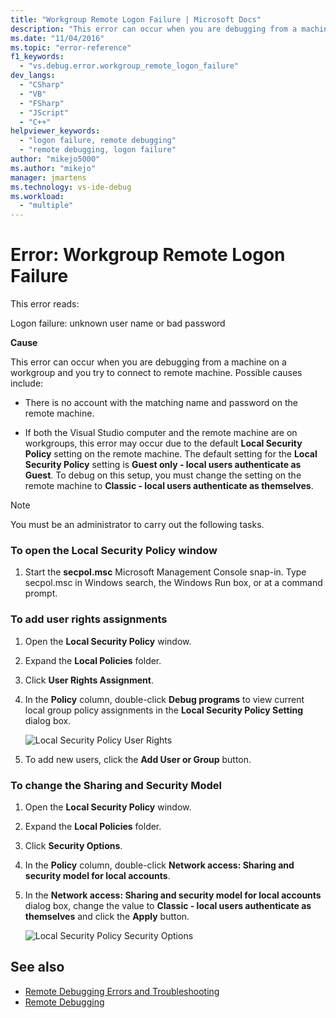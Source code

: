 ```yaml
---
title: "Workgroup Remote Logon Failure | Microsoft Docs"
description: "This error can occur when you are debugging from a machine on a workgroup and you try to connect to remote machine."
ms.date: "11/04/2016"
ms.topic: "error-reference"
f1_keywords:
  - "vs.debug.error.workgroup_remote_logon_failure"
dev_langs:
  - "CSharp"
  - "VB"
  - "FSharp"
  - "JScript"
  - "C++"
helpviewer_keywords:
  - "logon failure, remote debugging"
  - "remote debugging, logon failure"
author: "mikejo5000"
ms.author: "mikejo"
manager: jmartens
ms.technology: vs-ide-debug
ms.workload:
  - "multiple"
---
```

# Error: Workgroup Remote Logon Failure
This error reads:

 Logon failure: unknown user name or bad password

 **Cause**

 This error can occur when you are debugging from a machine on a workgroup and you try to connect to remote machine. Possible causes include:

- There is no account with the matching name and password on the remote machine.

- If both the Visual Studio computer and the remote machine are on workgroups, this error may occur due to the default **Local Security Policy** setting on the remote machine. The default setting for the **Local Security Policy** setting is **Guest only - local users authenticate as Guest**. To debug on this setup, you must change the setting on the remote machine to **Classic - local users authenticate as themselves**.

> [!NOTE]
> You must be an administrator to carry out the following tasks.

### To open the Local Security Policy window

1. Start the **secpol.msc** Microsoft Management Console snap-in. Type secpol.msc in Windows search, the Windows Run box, or at a command prompt.

### To add user rights assignments

1. Open the **Local Security Policy** window.

2. Expand the **Local Policies** folder.

3. Click **User Rights Assignment**.

4. In the **Policy** column, double-click **Debug programs** to view current local group policy assignments in the **Local Security Policy Setting** dialog box.

     ![Local Security Policy User Rights](../debugger/media/dbg_err_localsecuritypolicy_userrightsdebugprograms.png "DBG_ERR_LocalSecurityPolicy_UserRightsDebugPrograms")

5. To add new users, click the **Add User or Group** button.

### To change the Sharing and Security Model

1. Open the **Local Security Policy** window.

2. Expand the **Local Policies** folder.

3. Click **Security Options**.

4. In the **Policy** column, double-click **Network access: Sharing and security model for local accounts**.

5. In the **Network access: Sharing and security model for local accounts** dialog box, change the value to **Classic - local users authenticate as themselves** and click the **Apply** button.

     ![Local Security Policy Security Options](../debugger/media/dbg_err_localsecuritypolicy_securityoptions_networkaccess.png "DBG_ERR_LocalSecurityPolicy_SecurityOptions_NetworkAccess")

## See also
- [Remote Debugging Errors and Troubleshooting](../debugger/remote-debugging-errors-and-troubleshooting.md)
- [Remote Debugging](../debugger/remote-debugging.md)
